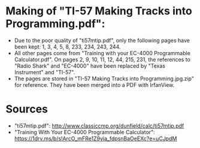 # Making of "TI-57 Making Tracks into Programming.pdf":
- Due to the poor quality of "ti57mtip.pdf", only the following pages have been kept: 1, 3, 4, 5, 8, 233, 234, 243, 244.
- All other pages come from "Training with your EC-4000 Programmable Calculator.pdf".
On pages 2, 9, 10, 11, 12, 44, 215, 231, the references to "Radio Shark" and "EC-4000" have been replaced by "Texas Instrument" and "TI-57".
- The pages are stored in "TI-57 Making Tracks into Programming.jpg.zip" for reference. They have been merged into a PDF with IrfanView.

# Sources
- "ti57mtip.pdf": http://www.classiccmp.org/dunfield/calc/ti57mtip.pdf
- "Training With Your EC-4000 Programmable Calculator": https://1drv.ms/b/s!ArcO_mFRe1Z9yia_fdpsnBaOeEXc?e=uCJpdM
